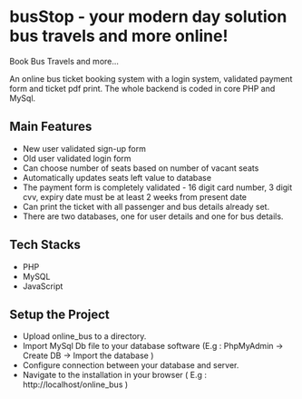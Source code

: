 
# busStop - your modern day solution bus travels and more online!

Book Bus Travels and more...

An online bus ticket booking system with a login system, validated 
payment form and ticket pdf print. 
The whole backend is coded in core PHP and MySql.

## Main Features
* New user validated sign-up form
* Old user validated login form
* Can choose number of seats based on number of vacant seats
* Automatically updates seats left value to database
* The payment form is completely validated - 16 digit card number, 3 digit cvv, expiry date must be at least 2 weeks from present date
* Can print the ticket with all passenger and bus details already set.
* There are two databases, one for user details and one for bus details.

## Tech Stacks
* PHP
* MySQL
* JavaScript
  
## Setup the Project
* Upload online_bus to a directory.
* Import MySql Db file to your database software (E.g : PhpMyAdmin -> Create DB -> Import the database )
* Configure connection between your database and server.
* Navigate to the installation in your browser ( E.g : http://localhost/online_bus )
